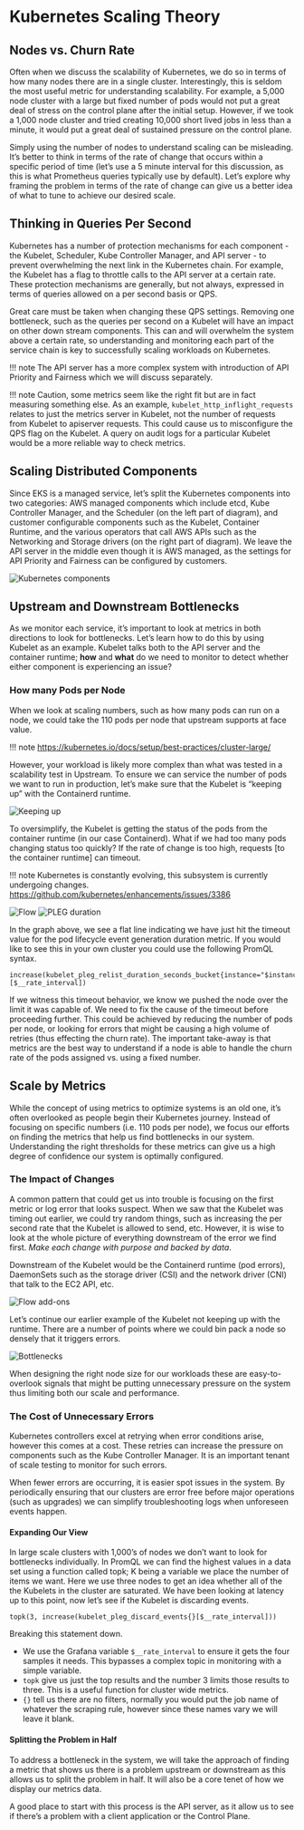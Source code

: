 # Kubernetes Scaling Theory

## Nodes vs. Churn Rate
Often when we discuss the scalability of Kubernetes, we do so in terms of how many nodes there are in a single cluster. Interestingly, this is seldom the most useful metric for understanding scalability. For example, a 5,000 node cluster with a large but fixed number of pods would not put a great deal of stress on the control plane after the initial setup. However, if we took a 1,000 node cluster and tried creating 10,000 short lived jobs in less than a minute, it would put a great deal of sustained pressure on the control plane. 

Simply using the number of nodes to understand scaling can be misleading. It’s better to think in terms of the rate of change that occurs within a specific period of time (let’s use a 5 minute interval for this discussion, as this is what Prometheus queries typically use by default). Let’s explore why framing the problem in terms of the rate of change can give us a better idea of what to tune to achieve our desired scale. 

## Thinking in Queries Per Second
Kubernetes has a number of protection mechanisms for each component - the Kubelet, Scheduler, Kube Controller Manager, and API server - to prevent overwhelming the next link in the Kubernetes chain. For example, the Kubelet has a flag to throttle calls to the API server at a certain rate. These protection mechanisms are generally, but not always, expressed in terms of queries allowed on a per second basis or QPS. 

Great care must be taken when changing these QPS settings. Removing one bottleneck, such as the queries per second on a Kubelet will have an impact on other down stream components. This can and will overwhelm the system above a certain rate, so understanding and monitoring each part of the service chain is key to successfully scaling workloads on Kubernetes.

!!! note 
    The API server has a more complex system with introduction of API Priority and Fairness which we will discuss separately.

!!! note 
    Caution, some metrics seem like the right fit but are in fact measuring something else. As an example, `kubelet_http_inflight_requests` relates to just the metrics server in Kubelet, not the number of requests from Kubelet to apiserver requests. This could cause us to misconfigure the QPS flag on the Kubelet. A query on audit logs for a particular Kubelet would be a more reliable way to check metrics.

## Scaling Distributed Components
Since EKS is a managed service, let’s split the Kubernetes components into two categories: AWS managed components which include etcd, Kube Controller Manager, and the Scheduler (on the left part of diagram), and customer configurable components such as the Kubelet, Container Runtime, and the various operators that call AWS APIs such as the Networking and Storage drivers (on the right part of diagram). We leave the API server in the middle even though it is AWS managed, as the settings for API Priority and Fairness can be configured by customers. 

![Kubernetes components](/content/scalability/images/k8s-components.png)

## Upstream and Downstream Bottlenecks
As we monitor each service, it’s important to look at metrics in both directions to look for bottlenecks. Let’s learn how to do this by using Kubelet as an example. Kubelet talks both to the API server and the container runtime; **how** and **what** do we need to monitor to detect whether either component is experiencing an issue?

### How many Pods per Node
When we look at scaling numbers, such as how many pods can run on a node, we could take the 110 pods per node that upstream supports at face value. 

!!! note
    https://kubernetes.io/docs/setup/best-practices/cluster-large/

However, your workload is likely more complex than what was tested in a scalability test in Upstream. To ensure we can service the number of pods we want to run in production, let’s make sure that the Kubelet is “keeping up” with the Containerd runtime. 

![Keeping up](/content/scalability/images/keeping-up.png)

To oversimplify, the Kubelet is getting the status of the pods from the container runtime (in our case Containerd). What if we had too many pods changing status too quickly? If the rate of change is too high, requests [to the container runtime] can timeout.

!!! note 
    Kubernetes is constantly evolving, this subsystem is currently undergoing changes. https://github.com/kubernetes/enhancements/issues/3386

![Flow](/content/scalability/images/flow.png)
![PLEG duration](/content/scalability/images/PLEG-duration.png)

In the graph above, we see a flat line indicating we have just hit the timeout value for the pod lifecycle event generation duration metric. If you would like to see this in your own cluster you could use the following PromQL syntax.

```
increase(kubelet_pleg_relist_duration_seconds_bucket{instance="$instance"}[$__rate_interval])
```

If we witness this timeout behavior, we know we pushed the node over the limit it was capable of. We need to fix the cause of the timeout before proceeding further. This could be achieved by reducing the number of pods per node, or looking for errors that might be causing a high volume of retries (thus effecting the churn rate). The important take-away is that metrics are the best way to understand if a node is able to handle the churn rate of the pods assigned vs. using a fixed number. 

## Scale by Metrics
While the concept of using metrics to optimize systems is an old one, it’s often overlooked as people begin their Kubernetes journey. Instead of focusing on specific numbers (i.e. 110 pods per node), we focus our efforts on finding the metrics that help us find bottlenecks in our system. Understanding the right thresholds for these metrics can give us a high degree of confidence our system is optimally configured.  

### The Impact of Changes
A common pattern that could get us into trouble is focusing on the first metric or log error that looks suspect. When we saw that the Kubelet was timing out earlier, we could try random things, such as increasing the per second rate that the Kubelet is allowed to send, etc. However, it is wise to look at the whole picture of everything downstream of the error we find first. *Make each change with purpose and backed by data*.

Downstream of the Kubelet would be the Containerd runtime (pod errors), DaemonSets such as the storage driver (CSI) and the network driver (CNI) that talk to the EC2 API, etc. 

![Flow add-ons](/content/scalability/images/flow-addons.png)

Let’s continue our earlier example of the Kubelet not keeping up with the runtime. There are a number of points where we could bin pack a node so densely that it triggers errors. 

![Bottlenecks](/content/scalability/images/bottlenecks.png)

When designing the right node size for our workloads these are easy-to-overlook signals that might be putting unnecessary pressure on the system thus limiting both our scale and performance.

### The Cost of Unnecessary Errors

Kubernetes controllers excel at retrying when error conditions arise, however this comes at a cost. These retries can increase the pressure on components such as the Kube Controller Manager. It is an important tenant of scale testing to monitor for such errors. 

When fewer errors are occurring, it is easier spot issues in the system. By periodically ensuring that our clusters are error free before major operations (such as upgrades) we can simplify troubleshooting logs when unforeseen events happen.

#### Expanding Our View

In large scale clusters with 1,000’s of nodes we don’t want to look for bottlenecks individually. In PromQL we can find the highest values in a data set using a function called topk; K being a variable we place the number of items we want. Here we use three nodes to get an idea whether all of the the Kubelets in the cluster are saturated. We have been looking at latency up to this point, now let’s see if the Kubelet is discarding events. 

```
topk(3, increase(kubelet_pleg_discard_events{}[$__rate_interval]))
```

Breaking this statement down. 

* We use the Grafana variable `$__rate_interval` to ensure it gets the four samples it needs. This bypasses a complex topic in monitoring with a simple variable. 
* `topk` give us just the top results and the number 3 limits those results to three. This is a useful function for cluster wide metrics.
* `{}` tell us there are no filters, normally you would put the job name of whatever the scraping rule, however since these names vary we will leave it blank. 

#### Splitting the Problem in Half

To address a bottleneck in the system, we will take the approach of finding a metric that shows us there is a problem upstream or downstream as this allows us to split the problem in half. It will also be a core tenet of how we display our metrics data. 

A good place to start with this process is the API server, as it allow us to see if there’s a problem with a client application or the Control Plane.
